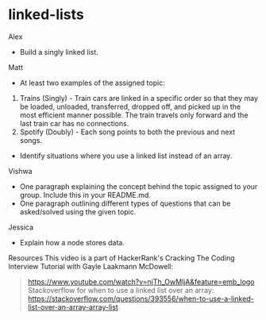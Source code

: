# linked-lists
Alex
* Build a singly linked list.

Matt
* At least two examples of the assigned topic:
1. Trains (Singly) - Train cars are linked in a specific order so that they may be loaded, unloaded, transferred, dropped off, and picked up in the most efficient manner possible. The train travels only forward and the last train car has no connections.
2. Spotify (Doubly) - Each song points to both the previous and next songs.
* Identify situations where you use a linked list instead of an array.


Vishwa
* One paragraph explaining the concept behind the topic assigned to your group. Include this in your README.md.
* One paragraph outlining different types of questions that can be asked/solved using the given topic.


Jessica
* Explain how a node stores data.


Resources
This video is a part of HackerRank's Cracking The Coding Interview Tutorial with Gayle Laakmann McDowell:
> https://www.youtube.com/watch?v=njTh_OwMljA&feature=emb_logo
Stackoverflow for when to use a linked list over an array:
> https://stackoverflow.com/questions/393556/when-to-use-a-linked-list-over-an-array-array-list
